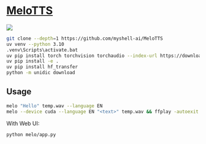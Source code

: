# [MeloTTS](https://github.com/myshell-ai/MeloTTS)

![](https://img.shields.io/github/license/myshell-ai/MeloTTS?style=flat-square)

```sh
git clone --depth=1 https://github.com/myshell-ai/MeloTTS
uv venv --python 3.10
.venv\Scripts\activate.bat
uv pip install torch torchvision torchaudio --index-url https://download.pytorch.org/whl/cu121
uv pip install -e .
uv pip install hf_transfer
python -m unidic download
```

## Usage

```sh
melo "Hello" temp.wav --language EN
melo --device cuda --language EN "<text>" temp.wav && ffplay -autoexit temp.wav
```

With Web UI:

```sh
python melo/app.py
```

[^1]: [运行web_demo_gradio.py报gbk解码错误，cli和streamlit则可以正常运行](https://github.com/THUDM/ChatGLM3/discussions/1009)
